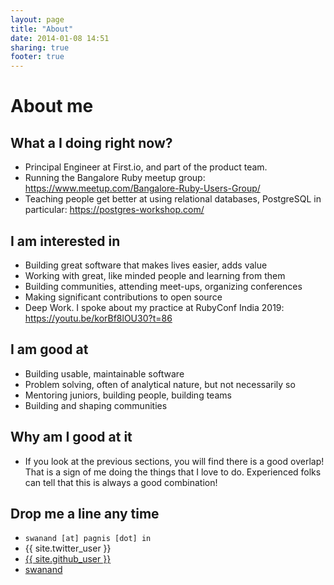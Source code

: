 ```yaml
---
layout: page
title: "About"
date: 2014-01-08 14:51
sharing: true
footer: true
---
```


<link href="//netdna.bootstrapcdn.com/font-awesome/4.0.3/css/font-awesome.css" rel="stylesheet">

# About me

## What a I doing right now?

- Principal Engineer at First.io, and part of the product team.
- Running the Bangalore Ruby meetup group: https://www.meetup.com/Bangalore-Ruby-Users-Group/
- Teaching people get better at using relational databases, PostgreSQL in particular: https://postgres-workshop.com/ 

## I am interested in

- Building great software that makes lives easier, adds value
- Working with great, like minded people and learning from them
- Building communities, attending meet-ups, organizing conferences
- Making significant contributions to open source
- Deep Work. I spoke about my practice at RubyConf India 2019: https://youtu.be/korBf8lOU30?t=86

## I am good at  

- Building usable, maintainable software
- Problem solving, often of analytical nature, but not necessarily so
- Mentoring juniors, building people, building teams
- Building and shaping communities


## Why am I good at it

- If you look at the previous sections, you will find there is a good overlap!  That is a sign of me doing the things that I love to do.  Experienced folks can tell that this is always a good combination!


## Drop me a line any time

- `swanand [at] pagnis [dot] in`
- <a href="https://twitter.com/{{ site.twitter_user }}" style="text-decoration: none;">
    <i class="fa fa-twitter"></i> {{ site.twitter_user }}
  </a>
- [<i class="fa fa-github"></i> {{ site.github_user }}](https://github.com/swanandp)
- [<i class="fa fa-stack-overflow"></i> swanand](http://stackoverflow.com/users/18768/swanand)
